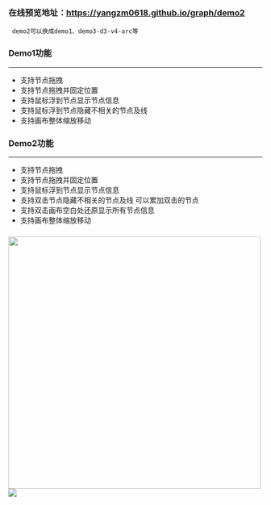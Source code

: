 ### 在线预览地址：https://yangzm0618.github.io/graph/demo2
     demo2可以换成demo1、demo3-d3-v4-arc等
### Demo1功能
***
  * 支持节点拖拽
  * 支持节点拖拽并固定位置
  * 支持鼠标浮到节点显示节点信息
  * 支持鼠标浮到节点隐藏不相关的节点及线
  * 支持画布整体缩放移动

### Demo2功能
***
  * 支持节点拖拽
  * 支持节点拖拽并固定位置
  * 支持鼠标浮到节点显示节点信息
  * 支持双击节点隐藏不相关的节点及线 可以累加双击的节点
  * 支持双击画布空白处还原显示所有节点信息
  * 支持画布整体缩放移动

###
<img width="500" src="http://images2015.cnblogs.com/blog/737870/201705/737870-20170527133632810-1666172931.png"></img>
![](http://images2015.cnblogs.com/blog/737870/201705/737870-20170527111735466-1044824448.gif)


